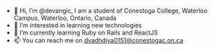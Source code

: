 - 👋 Hi, I’m @devangic, I am a student of Conestoga College, Waterloo Campus, Waterloo, Ontario, Canada
- 👀 I’m interested in learning new technologies
- 🌱 I’m currently learning Ruby on Rails and ReactJS
- 📫 You can reach me on dvadhdiya0151@conestogac.on.ca

<!---
devangic/devangic is a ✨ special ✨ repository because its `README.md` (this file) appears on your GitHub profile.
You can click the Preview link to take a look at your changes.
--->
